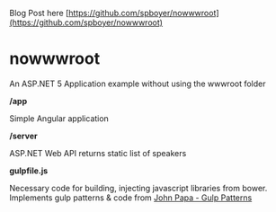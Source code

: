 Blog Post here [https://github.com/spboyer/nowwwroot](https://github.com/spboyer/nowwwroot)
# nowwwroot
An ASP.NET 5 Application example without using the wwwroot folder

**/app**

Simple Angular application

**/server**

ASP.NET Web API returns static list of speakers

**gulpfile.js**

Necessary code for building, injecting javascript libraries from bower. Implements gulp patterns & code from [John Papa - Gulp Patterns](http://github.com/johnpapa/gulp-patterns)
